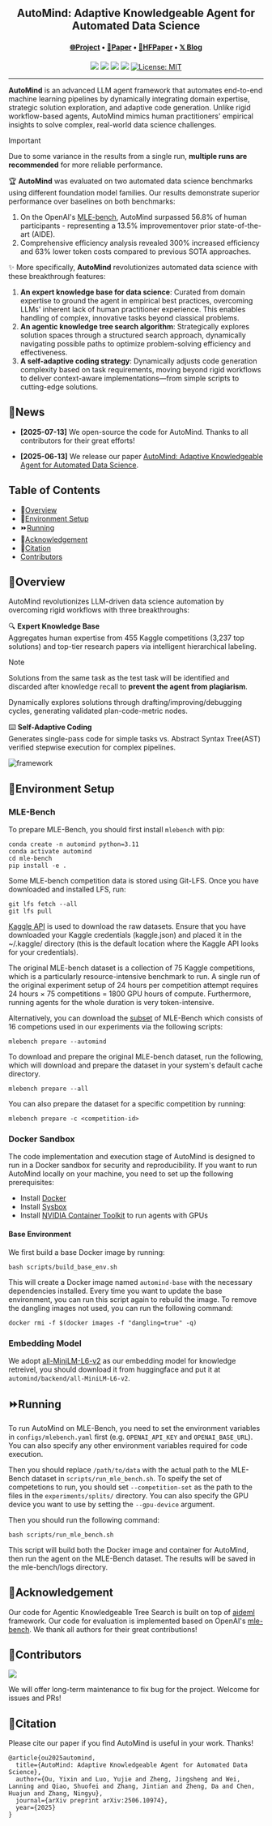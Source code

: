 <div align="center">
<h2 align="center">AutoMind: Adaptive Knowledgeable Agent for Automated Data Science</p>

<h4 align="center">
  <a href="https://innovatingAI.github.io/" target="_blank">🌐Project</a> •
  <a href="https://arxiv.org/abs/2506.10974" target="_blank">📄Paper</a> •
  <a href="https://huggingface.co/papers/2506.10974" target="_blank">🤗HFPaper</a> •
  <a href="https://x.com/zxlzr/status/1933828029035532699" target="_blank">𝕏 Blog</a>
</h4>

![](https://img.shields.io/badge/python-3.10+-blue.svg)
![](https://img.shields.io/badge/version-v0.0.1-green)
![](https://img.shields.io/github/last-commit/zjunlp/DynamicKnowledgeCircuits?color=green) 
![](https://img.shields.io/badge/PRs-Welcome-red)
[![License: MIT](https://img.shields.io/badge/License-MIT-yellow.svg)](https://opensource.org/licenses/MIT)

---

</div>

​**AutoMind**​ is an advanced LLM agent framework that automates end-to-end machine learning pipelines by dynamically integrating domain expertise, strategic solution exploration, and adaptive code generation. Unlike rigid workflow-based agents, AutoMind mimics human practitioners' empirical insights to solve complex, real-world data science challenges.

> [!IMPORTANT]
> Due to some variance in the results from a single run, **multiple runs are recommended** for more reliable performance.

​🏆 **AutoMind**​ was evaluated on two automated data science benchmarks using different foundation model families. Our results demonstrate superior performance over baselines on both benchmarks: 
1. On the OpenAI's [MLE-bench](https://arxiv.org/pdf/2410.07095), AutoMind surpassed ​56.8%​​ of human participants - representing a ​13.5% improvement​ over prior state-of-the-art (AIDE).
2. Comprehensive efficiency analysis revealed ​300% increased efficiency and ​63% lower token costs​ compared to previous SOTA approaches.

✨ More specifically, **AutoMind** revolutionizes automated data science with these breakthrough features:  
1. **An expert knowledge base for data science**: Curated from domain expertise to ground the agent in empirical best practices, overcoming LLMs' inherent lack of human practitioner experience. This enables handling of complex, innovative tasks beyond classical problems.  
2. **An agentic knowledge tree search algorithm**: Strategically explores solution spaces through a structured search approach, dynamically navigating possible paths to optimize problem-solving efficiency and effectiveness.  
3. **A self-adaptive coding strategy**: Dynamically adjusts code generation complexity based on task requirements, moving beyond rigid workflows to deliver context-aware implementations—from simple scripts to cutting-edge solutions.  

## 🔔News

- <strong>[2025-07-13]</strong> We open-source the code for AutoMind. Thanks to all contributors for their great efforts!

- <strong>[2025-06-13]</strong> We release our paper [AutoMind: Adaptive Knowledgeable Agent for Automated Data Science](https://arxiv.org/abs/2506.10974).

## Table of Contents

- 🌟<a href="#overview">Overview</a>
- 🔧<a href="#environment-setup">Environment Setup</a>
- ⏩<a href="#running">Running</a>
- 🌻<a href="#acknowledgement">Acknowledgement</a>
- 🚩<a href="#citation">Citation</a>
- <a href="#contributors">Contributors</a>


## 🌟Overview

AutoMind revolutionizes LLM-driven data science automation by overcoming rigid workflows with three breakthroughs:  

🔍 **Expert Knowledge Base**  
Aggregates human expertise from 455 Kaggle competitions (3,237 top solutions) and top-tier research papers via intelligent hierarchical labeling.

> [!Note]
> Solutions from the same task as the test task will be identified and discarded after knowledge recall to **prevent the agent from plagiarism**.

Dynamically explores solutions through drafting/improving/debugging cycles, generating validated plan-code-metric nodes.  

⌨️ **Self-Adaptive Coding**  
Generates single-pass code for simple tasks vs. Abstract Syntax Tree(AST) verified stepwise execution for complex pipelines.  

![framework](assets/framework.png)

## 🔧Environment Setup

### MLE-Bench

To prepare MLE-Bench, you should first install `mlebench` with pip:

```
conda create -n automind python=3.11
conda activate automind
cd mle-bench
pip install -e .
```

Some MLE-bench competition data is stored using Git-LFS. Once you have downloaded and installed LFS, run:

```
git lfs fetch --all
git lfs pull
```

[Kaggle API]((https://github.com/Kaggle/kaggle-api)) is used to download the raw datasets. Ensure that you have downloaded your Kaggle credentials (kaggle.json) and placed it in the ~/.kaggle/ directory (this is the default location where the Kaggle API looks for your credentials).

The original MLE-bench dataset is a collection of 75 Kaggle competitions, which is a particularly resource-intensive benchmark to run. A single run of the original experiment setup of 24 hours per competition attempt requires 24 hours × 75 competitions = 1800 GPU hours of compute. Furthermore, running agents for the whole duration is very token-intensive.

Alternatively, you can download the [subset](mle-bench/experiments/splits/automind.txt) of MLE-Bench which consists of 16 competions used in our experiments via the following scripts:

```
mlebench prepare --automind 
```

To download and prepare the original MLE-bench dataset, run the following, which will download and prepare the dataset in your system's default cache directory.

```
mlebench prepare --all
```

You can also prepare the dataset for a specific competition by
running:

```
mlebench prepare -c <competition-id>
```

### Docker Sandbox

The code implementation and execution stage of AutoMind is designed to run in a Docker sandbox for security and reproducibility. If you want to run AutoMind locally on your machine, you need to set up the following prerequisites: 
- Install [Docker](https://docs.docker.com/engine/install/)
- Install [Sysbox](https://github.com/nestybox/sysbox)
- Install [NVIDIA Container Toolkit](https://docs.nvidia.com/datacenter/cloud-native/container-toolkit/install-guide.html) to run agents with GPUs

#### Base Environment

We first build a base Docker image by running:

```
bash scripts/build_base_env.sh
```

This will create a Docker image named `automind-base` with the necessary dependencies installed. Every time you want to update the base environment, you can run this script again to rebuild the image. To remove the dangling images not used, you can run the following command:

```
docker rmi -f $(docker images -f "dangling=true" -q)
```

### Embedding Model

We adopt [all-MiniLM-L6-v2](https://huggingface.co/sentence-transformers/all-MiniLM-L6-v2) as our embedding model for knowledge retreivel, you should download it from huggingface and put it at `automind/backend/all-MiniLM-L6-v2`.

## ⏩Running

To run AutoMind on MLE-Bench, you need to set the environment variables in `configs/mlebench.yaml` first (e.g. `OPENAI_API_KEY` and `OPENAI_BASE_URL`). You can also specify any other environment variables required for code execution.

Then you should replace `/path/to/data` with the actual path to the MLE-Bench dataset in `scripts/run_mle_bench.sh`. To speify the set of competetions to run, you should set `--competition-set` as the path to the files in the `experiments/splits/` directory.
You can also specify the GPU device you want to use by setting the `--gpu-device` argument.

Then you should run the following command:

```
bash scripts/run_mle_bench.sh
```

This script will build both the Docker image and container for AutoMind, then run the agent on the MLE-Bench dataset. The results will be saved in the mle-bench/logs directory.

## 🌻Acknowledgement

Our code for Agentic Knowledgeable Tree Search is built on top of [aideml](https://github.com/WecoAI/aideml/) framework. Our code for evaluation is implemented based on OpenAI's [mle-bench](https://github.com/openai/mle-bench). We thank all authors for their great contributions!

## 🎉Contributors

<a href="https://github.com/innovatingAI/AutoMind/graphs/contributors">
  <img src="https://contrib.rocks/image?repo=innovatingAI/AutoMind" /></a>

We will offer long-term maintenance to fix bug for the project. Welcome for issues and PRs!

## 🚩Citation

Please cite our paper if you find AutoMind is useful in your work. Thanks!

```
@article{ou2025automind,
  title={AutoMind: Adaptive Knowledgeable Agent for Automated Data Science},
  author={Ou, Yixin and Luo, Yujie and Zheng, Jingsheng and Wei, Lanning and Qiao, Shuofei and Zhang, Jintian and Zheng, Da and Chen, Huajun and Zhang, Ningyu},
  journal={arXiv preprint arXiv:2506.10974},
  year={2025}
}
```
